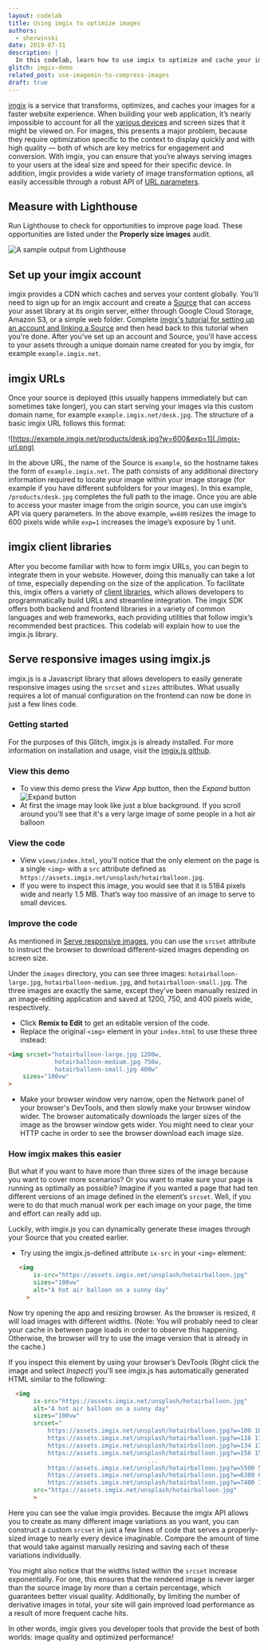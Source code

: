 ```yaml
---
layout: codelab
title: Using imgix to optimize images
authors:
  - sherwinski
date: 2019-07-31
description: |
  In this codelab, learn how to use imgix to optimize and cache your images for a faster website experience.
glitch: imgix-demo
related_post: use-imagemin-to-compress-images
draft: true
---
```


[imgix](https://www.imgix.com/) is a service that transforms, optimizes, and caches your images for a faster website experience. When building your web application, it’s nearly impossible to account for all the [various devices](https://www.mydevice.io/#compare-devices) and screen sizes that it might be viewed on. For images, this presents a major problem, because they require optimization specific to the context to display quickly and with high quality — both of which are key metrics for engagement and conversion. With imgix, you can ensure that you’re always serving images to your users at the ideal size and speed for their specific device. In addition, imgix provides a wide variety of image transformation options, all easily accessible through a robust API of [URL parameters](https://docs.imgix.com/apis/url?utm_source=webdev&utm_medium=referral&utm_campaign=codelab).

## Measure with Lighthouse

Run Lighthouse to check for opportunities to improve page load. These opportunities are listed under the **Properly size images** audit.

![A sample output from Lighthouse](./lighthouse.png)

## Set up your imgix account

imgix provides a CDN which caches and serves your content globally. You'll need to sign up for an imgix account and create a [Source](https://docs.imgix.com/setup/creating-sources) that can access your asset library at its origin server, either through Google Cloud Storage, Amazon S3, or a simple web folder. Complete [imgix's tutorial for setting up an account and linking a Source](https://docs.imgix.com/setup?utm_source=webdev&utm_medium=referral&utm_campaign=codelab) and then head back to this tutorial when you're done. After you've set up an account and Source, you'll have access to your assets through a unique domain name created for you by imgix, for example `example.imgix.net`.

## imgix URLs

Once your source is deployed (this usually happens immediately but can sometimes take longer), you can start serving your images via this custom domain name, for example `example.imgix.net/desk.jpg`. The structure of a basic imgix URL follows this format:

![https://example.imgix.net/products/desk.jpg?w=600&exp=1](./imgix-url.png)

In the above URL, the name of the Source is `example`, so the hostname takes the form of `example.imgix.net`. The path consists of any additional directory information required to locate your image within your image storage (for example if you have different subfolders for your images). In this example, `/products/desk.jpg` completes the full path to the image. Once you are able to access your master image from the origin source, you can use imgix’s API via query parameters. In the above example, `w=600` resizes the image to 600 pixels wide while `exp=1` increases the image’s exposure by 1 unit.

## imgix client libraries

After you become familiar with how to form imgix URLs, you can begin to integrate them in your website. However, doing this manually can take a lot of time, especially depending on the size of the application. To facilitate this, imgix offers a variety of [client libraries](https://docs.imgix.com/libraries?utm_source=webdev&utm_medium=referral&utm_campaign=codelab), which allows developers to programmatically build URLs and streamline integration.
The imgix SDK offers both backend and frontend libraries in a variety of common languages and web frameworks, each providing utilities that follow imgix’s recommended best practices. This codelab will explain how to use the imgix.js library.

## Serve responsive images using imgix.js

imgix.js is a Javascript library that allows developers to easily generate responsive images using the `srcset` and `sizes` attributes. What usually requires a lot of manual configuration on the frontend can now be done in just a few lines code.

### Getting started

For the purposes of this Glitch, imgix.js is already installed. For more information on installation and usage, visit the [imgix.js github](https://github.com/imgix/imgix.js).

### View this demo

- To view this demo press the _View App_ button, then the _Expand_ button ![Expand button](./expand-button.png)
- At first the image may look like just a blue background. If you scroll around you'll see that it's a very large image of some people in a hot air balloon

### View the code

- View `views/index.html`, you'll notice that the only element on the page is a single `<img>` with a `src` attribute defined as `https://assets.imgix.net/unsplash/hotairballoon.jpg`.
- If you were to inspect this image, you would see that it is 5184 pixels wide and nearly 1.5 MB. That’s way too massive of an image to serve to small devices.

### Improve the code

As mentioned in [Serve responsive images](https://web.dev/serve-responsive-images/#the-%22srcset%22-attribute), you can use the `srcset` attribute to instruct the browser 
to download different-sized images depending on screen size.

Under the `images` directory, you can see three images: `hotairballoon-large.jpg`, `hotairballoon-medium.jpg`, and `hotairballoon-small.jpg`. The three images are exactly the same, except they’ve been manually resized in an image-editing application and saved at 1200, 750, and 400 pixels wide, respectively.

- Click **Remix to Edit** to get an editable version of the code.
- Replace the original `<img>` element in your `index.html` to use these three instead:

```html
<img srcset="hotairballoon-large.jpg 1200w,
             hotairballoon-medium.jpg 750w,
             hotairballoon-small.jpg 400w"
    sizes="100vw"
>
```

- Make your browser window very narrow, open the Network panel of your browser's DevTools, and then slowly make your browser window wider. 
  The browser automatically downloads the larger sizes of the image as the browser window gets wider. You might need to clear your HTTP cache
  in order to see the browser download each image size.

### How imgix makes this easier

But what if you want to have more than three sizes of the image because you want to cover more scenarios? Or you want to make sure your page is running as optimally as possible? Imagine if you wanted a page that had ten different versions of an image defined in the element’s `srcset`. Well, if you were to do that much manual work per each image on your page, the time and effort can really add up.

Luckily, with imgix.js you can dynamically generate these images through your Source that you created earlier. 

- Try using the imgix.js-defined attribute `ix-src` in your  `<img>` element:

```html
   <img
       ix-src="https://assets.imgix.net/unsplash/hotairballoon.jpg"
       sizes="100vw"
       alt="A hot air balloon on a sunny day"
     >
```

Now try opening the app and resizing browser. As the browser is resized, it will load images with different widths. (Note: You will probably need to clear your cache in between page loads in order to observe this happening. Otherwise, the browser will try to use the image version that is already in the cache.)

If you inspect this element by using your browser’s DevTools (Right click the image and select _Inspect_) you'll see imgix.js has automatically generated HTML similar to the following:

```html
  <img
       ix-src="https://assets.imgix.net/unsplash/hotairballoon.jpg"
       alt="A hot air balloon on a sunny day"
       sizes="100vw"
       srcset="
           https://assets.imgix.net/unsplash/hotairballoon.jpg?w=100 100w,
           https://assets.imgix.net/unsplash/hotairballoon.jpg?w=116 116w,
           https://assets.imgix.net/unsplash/hotairballoon.jpg?w=134 134w,
           https://assets.imgix.net/unsplash/hotairballoon.jpg?w=156 156w,
                                       ...
           https://assets.imgix.net/unsplash/hotairballoon.jpg?w=5500 5500w
           https://assets.imgix.net/unsplash/hotairballoon.jpg?w=6380 6380w,
           https://assets.imgix.net/unsplash/hotairballoon.jpg?w=7400 7400w"
       src="https://assets.imgix.net/unsplash/hotairballoon.jpg"
       >
```

Here you can see the value imgix provides. Because the imgix API allows you to create as many different image variations as you want, you can construct a custom `srcset` in just a few lines of code that serves a properly-sized image to nearly every device imaginable. Compare the amount of time that would take against manually resizing and saving each of these variations individually.

You might also notice that the widths listed within the `srcset` increase exponentially. For one, this ensures that the rendered image is never larger than the source image by more than a certain percentage, which guarantees better visual quality. Additionally, by limiting the number of derivative images in total, your site will gain improved load performance as a result of more frequent cache hits.

In other words, imgix gives you developer tools that provide the best of both worlds: image quality and optimized performance!
